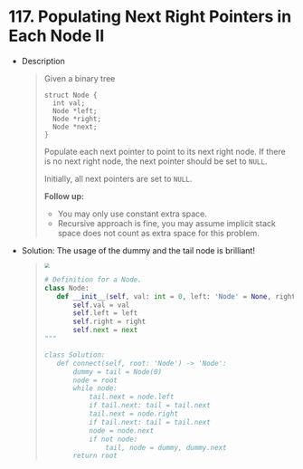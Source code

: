 # 117. Populating Next Right Pointers in Each Node II

- Description

  > Given a binary tree
  >
  > ```
  > struct Node {
  >   int val;
  >   Node *left;
  >   Node *right;
  >   Node *next;
  > }
  > ```
  >
  > Populate each next pointer to point to its next right node. If there is no next right node, the next pointer should be set to `NULL`.
  >
  > Initially, all next pointers are set to `NULL`.
  >
  >  
  >
  > **Follow up:**
  >
  > - You may only use constant extra space.
  > - Recursive approach is fine, you may assume implicit stack space does not count as extra space for this problem.

- Solution: The usage of the dummy and the tail node is brilliant!

  ><img src="C:\Users\gcy\Pictures\微信图片_20200412151627.png" style="zoom:50%;" />
  >
  >```python
  ># Definition for a Node.
  >class Node:
  >    def __init__(self, val: int = 0, left: 'Node' = None, right: 'Node' = None, next: 'Node' = None):
  >        self.val = val
  >        self.left = left
  >        self.right = right
  >        self.next = next
  >"""
  >
  >class Solution:
  >    def connect(self, root: 'Node') -> 'Node':
  >        dummy = tail = Node(0)
  >        node = root
  >        while node:
  >            tail.next = node.left
  >            if tail.next: tail = tail.next
  >            tail.next = node.right
  >            if tail.next: tail = tail.next
  >            node = node.next
  >            if not node:
  >                tail, node = dummy, dummy.next
  >        return root
  >```
  >
  >

